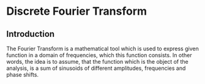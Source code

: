 # Discrete Fourier Transform
## Introduction
The Fourier Transform is a mathematical tool which is used to express given function in a domain of frequencies, 
which this function consists. In other words, the idea is to assume, that the function which is the object of the 
analysis, is a sum of sinusoids of different amplitudes, frequencies and phase shifts.